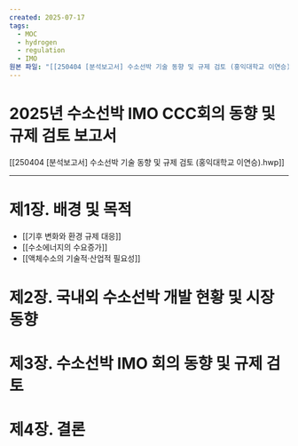 ```yaml
---
created: 2025-07-17
tags:
  - MOC
  - hydrogen
  - regulation
  - IMO
원본 파일: "[[250404 [분석보고서] 수소선박 기술 동향 및 규제 검토 (홍익대학교 이연승).pdf]]"
---
```

# 2025년 수소선박 IMO CCC회의 동향 및 규제 검토 보고서
[[250404 [분석보고서] 수소선박 기술 동향 및 규제 검토 (홍익대학교 이연승).hwp]]

---
# 제1장. 배경 및 목적
- [[기후 변화와 환경 규제 대응]]
- [[수소에너지의 수요증가]]
- [[액체수소의 기술적·산업적 필요성]]







# 제2장. 국내외 수소선박 개발 현황 및 시장 동향

# 제3장. 수소선박 IMO 회의 동향 및 규제 검토

# 제4장. 결론